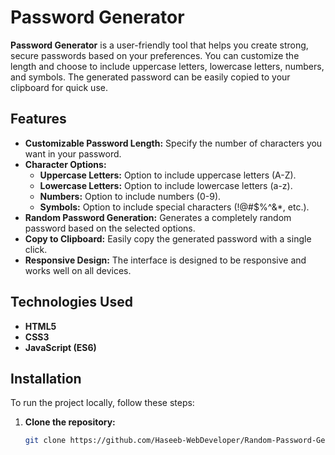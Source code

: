 # Password Generator

**Password Generator** is a user-friendly tool that helps you create strong, secure passwords based on your preferences. You can customize the length and choose to include uppercase letters, lowercase letters, numbers, and symbols. The generated password can be easily copied to your clipboard for quick use.

## Features

- **Customizable Password Length:** Specify the number of characters you want in your password.
- **Character Options:**
  - **Uppercase Letters:** Option to include uppercase letters (A-Z).
  - **Lowercase Letters:** Option to include lowercase letters (a-z).
  - **Numbers:** Option to include numbers (0-9).
  - **Symbols:** Option to include special characters (!@#$%^&*, etc.).
- **Random Password Generation:** Generates a completely random password based on the selected options.
- **Copy to Clipboard:** Easily copy the generated password with a single click.
- **Responsive Design:** The interface is designed to be responsive and works well on all devices.

## Technologies Used

- **HTML5**
- **CSS3**
- **JavaScript (ES6)**

## Installation

To run the project locally, follow these steps:

1. **Clone the repository:**
   ```bash
   git clone https://github.com/Haseeb-WebDeveloper/Random-Password-Generator.git
